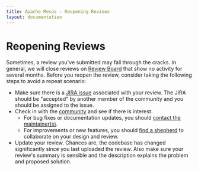 ```yaml
---
title: Apache Mesos - Reopening Reviews
layout: documentation
---
```


# Reopening Reviews

Sometimes, a review you've submitted may fall through the cracks.
In general, we will close reviews on [Review Board](https://reviews.apache.org)
that show no activity for several months.  Before you reopen the review,
consider taking the following steps to avoid a repeat scenario:

* Make sure there is a [JIRA issue](https://issues.apache.org/jira/browse/mesos/)
  associated with your review.  The JIRA should be "accepted" by another
  member of the community and you should be assigned to the issue.
* Check in with the [community](/community) and see if there is interest.
  * For bug fixes or documentation updates, you should
    [contact the maintainer(s)](committers.md).
  * For improvements or new features, you should [find a shepherd](advanced-contribution.md)
    to collaborate on your design and review.
* Update your review.  Chances are, the codebase has changed significantly
  since you last uploaded the review.  Also make sure your review's summary
  is sensible and the description explains the problem and proposed solution.
